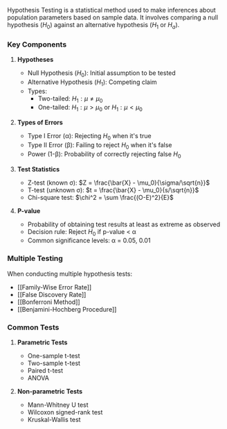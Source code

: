 Hypothesis Testing is a statistical method used to make inferences about population parameters based on sample data. It involves comparing a null hypothesis ($H_0$) against an alternative hypothesis ($H_1$ or $H_a$).

### Key Components

1. **Hypotheses**
   - Null Hypothesis ($H_0$): Initial assumption to be tested
   - Alternative Hypothesis ($H_1$): Competing claim
   - Types:
     - Two-tailed: $H_1: \mu \neq \mu_0$
     - One-tailed: $H_1: \mu > \mu_0$ or $H_1: \mu < \mu_0$

2. **Types of Errors**
   - Type I Error (α): Rejecting $H_0$ when it's true
   - Type II Error (β): Failing to reject $H_0$ when it's false
   - Power (1-β): Probability of correctly rejecting false $H_0$

3. **Test Statistics**
   - Z-test (known σ): $Z = \frac{\bar{X} - \mu_0}{\sigma/\sqrt{n}}$
   - T-test (unknown σ): $t = \frac{\bar{X} - \mu_0}{s/\sqrt{n}}$
   - Chi-square test: $\chi^2 = \sum \frac{(O-E)^2}{E}$

4. **P-value**
   - Probability of obtaining test results at least as extreme as observed
   - Decision rule: Reject $H_0$ if p-value < α
   - Common significance levels: α = 0.05, 0.01

### Multiple Testing
When conducting multiple hypothesis tests:
- [[Family-Wise Error Rate]]
- [[False Discovery Rate]]
- [[Bonferroni Method]]
- [[Benjamini-Hochberg Procedure]]

### Common Tests
1. **Parametric Tests**
   - One-sample t-test
   - Two-sample t-test
   - Paired t-test
   - ANOVA

2. **Non-parametric Tests**
   - Mann-Whitney U test
   - Wilcoxon signed-rank test
   - Kruskal-Wallis test
